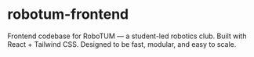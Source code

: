 # robotum-frontend
Frontend codebase for RoboTUM — a student-led robotics club. Built with React + Tailwind CSS. Designed to be fast, modular, and easy to scale.
